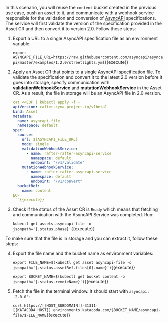 In this scenario, you will reuse the `content` bucket created in the previous use case, push an asset to it, and communicate with a webhook service responsible for the validation and conversion of [AsyncAPI](https://asyncapi.org/) specifications. The service will first validate the version of the specification provided in the Asset CR and then convert it to version 2.0. Follow these steps:

1. Export a URL to a single AsyncAPI specification file as an environment variable:

   `export ASYNCAPI_FILE_URL=https://raw.githubusercontent.com/asyncapi/asyncapi/master/examples/1.2.0/streetlights.yml`{{execute}}

2. Apply an Asset CR that points to a single AsyncAPI specification file. To validate the specification and convert it to the latest 2.0 version before it goes into storage, specify communication with **validationWebhookService** and **mutationWebhookService** in the Asset CR. As a result, the file in storage will be an AsyncAPI file in 2.0 version.

   ```yaml
   cat <<EOF | kubectl apply -f -
   apiVersion: rafter.kyma-project.io/v1beta1
   kind: Asset
   metadata:
     name: asyncapi-file
     namespace: default
   spec:
     source:
       url: ${ASYNCAPI_FILE_URL}
       mode: single
       validationWebhookService:
         - name: rafter-rafter-asyncapi-service
           namespace: default
           endpoint: "/v1/validate"
       mutationWebhookService:
         - name: rafter-rafter-asyncapi-service
           namespace: default
           endpoint: "/v1/convert"
     bucketRef:
       name: content
   EOF
   ```{{execute}}

3. Check if the status of the Asset CR is `Ready` which means that fetching and communication with the AsyncAPI Service was completed. Run:

   `kubectl get assets asyncapi-file -o jsonpath='{.status.phase}'`{{execute}}

To make sure that the file is in storage and you can extract it, follow these steps:

4. Export the file name and the bucket name as environment variables:

   `export FILE_NAME=$(kubectl get asset asyncapi-file -o jsonpath='{.status.assetRef.files[0].name}')`{{execute}}

   `export BUCKET_NAME=$(kubectl get bucket content -o jsonpath='{.status.remoteName}')`{{execute}}

5. Fetch the file in the terminal window. It should start with `asyncapi: '2.0.0'`:

   `curl https://[[HOST_SUBDOMAIN]]-31311-[[KATACODA_HOST]].environments.katacoda.com/$BUCKET_NAME/asyncapi-file/$FILE_NAME`{{execute}}
